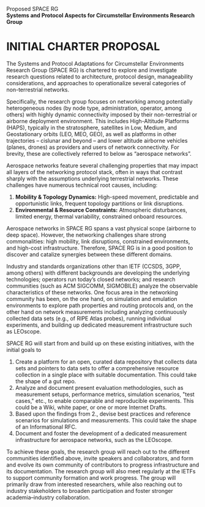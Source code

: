 Proposed SPACE RG  
**Systems and Protocol Aspects for Circumstellar Environments Research Group**

# INITIAL CHARTER PROPOSAL

The Systems and Protocol Adaptations for Circumstellar Environments Research Group (SPACE RG) is chartered to explore and investigate research questions related to architecture, protocol design, manageability considerations, and approaches to operationalize several categories of non-terrestrial networks. 

Specifically, the research group focuses on networking among potentially heterogeneous nodes (by node type, administration, operator, among others) with highly dynamic connectivity imposed by their non-terrestrial or airborne deployment environment. This includes High-Altitude Platforms (HAPS), typically in the stratosphere, satellites in Low, Medium, and Geostationary orbits (LEO, MEO, GEO), as well as platforms in other trajectories – cislunar and beyond – and lower altitude airborne vehicles (planes, drones) as providers and users of network connectivity. For brevity, these are collectively referred to below as “aerospace networks”.

Aerospace networks feature several challenging properties that may impact all layers of the networking protocol stack, often in ways that contrast sharply with the assumptions underlying terrestrial networks. These challenges have numerous technical root causes, including:

1. **Mobility & Topology Dynamics:** High-speed movement, predictable and opportunistic links, frequent topology partitions or link disruptions.  
2. **Environmental & Resource Constraints:** Atmospheric disturbances, limited energy, thermal variability, constrained onboard resources.

Aerospace networks in SPACE RG spans a vast physical scope (airborne to deep space). However, the networking challenges share strong commonalities: high mobility, link disruptions, constrained environments, and high-cost infrastructure. Therefore, SPACE RG is in a good position to discover and catalize synergies between these different domains.

Industry and standards organizations other than IETF (CCSDS, 3GPP, among others)  with different backgrounds are developing the underlying technologies; operators run today’s closed networks; and research communities (such as ACM SIGCOMM, SIGMOBILE) analyze the observable characteristics of these networks.  One focus area in the networking community has been, on the one hand, on simulation and emulation environments to explore path properties and routing protocols and, on the other hand on network measurements including analyzing continuously collected data sets (e.g., of RIPE Atlas probes), running individual experiments, and building up dedicated measurement infrastructure such as LEOscope.

SPACE RG will start from and build up on these existing initiatives, with the initial goals to

1. Create a platform for an open, curated data repository that collects data sets and pointers to data sets to offer a comprehensive resource collection in a single place with suitable documentation.  This could take the shape of a gut repo.  
2. Analyze and document present evaluation methodologies, such as measurement setups, performance metrics, simulation scenarios, "test cases," etc., to enable comparable and reproducible experiments. This could be a Wiki, white paper, or one or more Internet Drafts.  
3. Based upon the findings from 2., devise best practices and reference scenarios for simulations and measurements.  This could take the shape of an Informational RFC.  
4. Document and foster the development of a dedicated measurement infrastructure for aerospace networks, such as the LEOscope.

To achieve these goals, the research group will reach out to the different communities identified above, invite speakers and collaborators, and form and evolve its own community of contributors to progress infrastructure and its documentation. The research group will also meet regularly at the IETFs to support community formation and work progress. The group will primarily draw from interested researchers, while also reaching out to industry stakeholders to broaden participation and foster stronger academia–industry collaboration.

